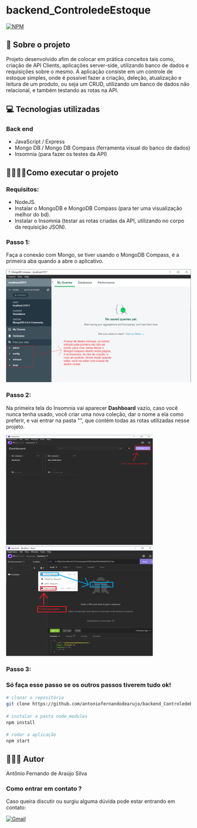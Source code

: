 # backend_ControledeEstoque
[![NPM](https://img.shields.io/npm/l/react)](https://github.com/antoniofernandodearujo/app_orcamento_pessoal/blob/main/LICENSE)

## 👀 Sobre o projeto

Projeto desenvolvido afim de colocar em prática conceitos tais como, criação de API Clients, aplicações server-side, utilizando banco de dados e requisições sobre o mesmo.
A aplicação consiste em um controle de estoque simples, onde é possível fazer a criação, deleção, atualização e leitura de um produto, ou seja
um CRUD, utilizando um banco de dados não relacional, e também testando as rotas na API.

## 💻 Tecnologias utilizadas
### Back end
- JavaScript / Express
- Mongo DB / Mongo DB Compass (ferramenta visual do banco de dados)
- Insomnia (para fazer os testes da API)

## 👨‍💻👩‍💻Como executar o projeto
### Requisitos: 
- NodeJS.
- Instalar o MongoDB e MongoDB Compass (para ter uma visualização melhor do bd).
- Instalar o Insomnia (testar as rotas criadas da API, utilizando no corpo da requisição JSON).

### Passo 1:
Faça a conexão com Mongo, se tiver usando o MongoDB Compass, é a primeira aba quando a abre o aplicativo.

<div display=flex flex-direction=row>
  <img src="https://github.com/antoniofernandodearujo/backend_ControledeEstoque/blob/main/assets/img1_mongo.png"/>
</div>

### Passo 2:
Na primeira tela do Insomnia vai aparecer **Dashboard** vazio, caso você nunca tenha usado, você criar uma nova coleção,
dar o nome a ela como preferir, e vai entrar na pasta "", que contém todas as rotas utilizadas nesse projeto.

<div display=flex flex-direction=row>
  <img src="https://github.com/antoniofernandodearujo/backend_ControledeEstoque/blob/main/assets/img1_insomnia.png" width="400px" height="300px"/>
  <img src="https://github.com/antoniofernandodearujo/backend_ControledeEstoque/blob/main/assets/img2_insomnia.png"width="400px" height="300px"/>
</div>

### Passo 3:

### Só faça esse passo se os outros passos tiverem tudo ok!
```bash
# clonar o repositório
git clone https://github.com/antoniofernandodearujo/backend_ControledeEstoque

# instalar a pasta node_modules
npm install

# rodar a aplicação
npm start
```

## 🧑🏾‍💻 Autor
Antônio Fernando de Araújo Silva
### Como entrar em contato ?
Caso queira discutir ou surgiu alguma dúvida pode estar entrando em contato:

[![Gmail](https://img.shields.io/badge/Gmail-darkred?style=for-the-badge&logo=gmail&logoColor=white)](mailto:afas@academico.ufpb.br)
